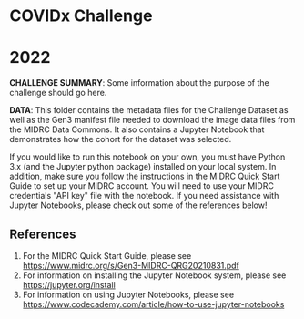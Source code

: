 # COVIDx Challenge
# 2022

**CHALLENGE SUMMARY**: Some information about the purpose of the challenge should go here.

**DATA**: This folder contains the metadata files for the Challenge Dataset as well as the Gen3 manifest file needed to download the image data files from the MIDRC Data Commons. It also contains a Jupyter Notebook that demonstrates how the cohort for the dataset was selected.

If you would like to run this notebook on your own, you must have Python 3.x (and the Jupyter python package) installed on your local system. In addition, make sure you follow the instructions in the MIDRC Quick Start Guide to set up your MIDRC account. You will need to use your MIDRC credentials "API key" file with the notebook. If you need assistance with Jupyter Notebooks, please check out some of the references below!

References
---
1)  For the MIDRC Quick Start Guide, please see https://www.midrc.org/s/Gen3-MIDRC-QRG20210831.pdf
2)  For information on installing the Jupyter Notebook system, please see https://jupyter.org/install
3)  For information on using Jupyter Notebooks, please see https://www.codecademy.com/article/how-to-use-jupyter-notebooks